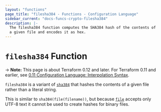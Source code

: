 ```yaml
---
layout: "functions"
page_title: "filesha384 - Functions - Configuration Language"
sidebar_current: "docs-funcs-crypto-filesha384"
description: |-
  The filesha384 function computes the SHA384 hash of the contents of
  a given file and encodes it as hex.
---
```


# `filesha384` Function

-> **Note:** This page is about Terraform 0.12 and later. For Terraform 0.11 and
earlier, see
[0.11 Configuration Language: Interpolation Syntax](../../configuration-0-11/interpolation.html).

`filesha384` is a variant of [`sha384`](./sha384.html)
that hashes the contents of a given file rather than a literal string.

This is similar to `sha384(file(filename))`, but
because [`file`](./file.html) accepts only UTF-8 text it cannot be used to
create hashes for binary files.
